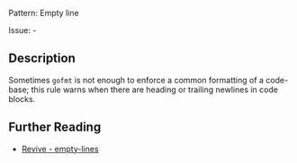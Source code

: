 Pattern: Empty line

Issue: -

## Description

Sometimes `gofmt` is not enough to enforce a common formatting of a code-base; this rule warns when there are heading or trailing newlines in code blocks.

## Further Reading

* [Revive - empty-lines](https://revive.run/r#empty-lines)